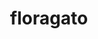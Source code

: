 ---
id: 907
title: floragato
types: [grass]
image: https://raw.githubusercontent.com/PokeAPI/sprites/master/sprites/pokemon/907.png
---